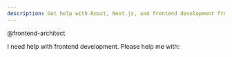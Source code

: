 ```yaml
---
description: Get help with React, Next.js, and frontend development from the frontend-architect agent
---
```


@frontend-architect

I need help with frontend development. Please help me with:


